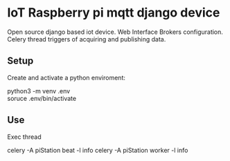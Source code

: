 # IoT Raspberry pi mqtt django device
Open source django based iot device. Web Interface Brokers configuration. Celery thread triggers of acquiring and publishing data. 

## Setup

Create and activate a python enviroment: 

  python3 -m venv .env  
  soruce .env/bin/activate

## Use

Exec thread

  celery -A piStation beat -l info
  celery -A piStation worker -l info
